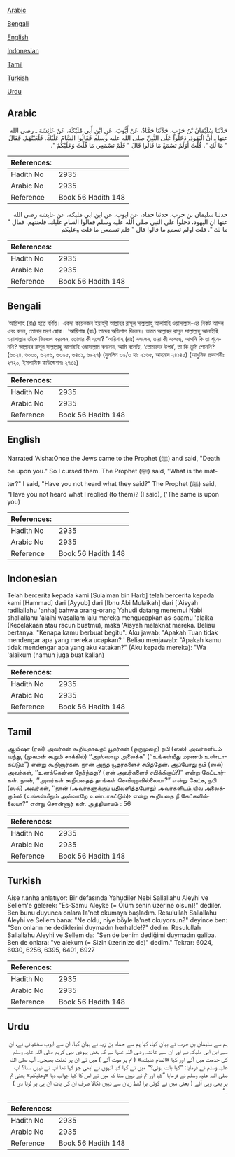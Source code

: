 [Arabic](#arabic)

[Bengali](#bengali)

[English](#english)

[Indonesian](#indonesian)

[Tamil](#tamil)

[Turkish](#turkish)

[Urdu](#urdu)

## Arabic


<div dir="rtl" lang="ar" style={{fontSize:'larger',backgroundColor:'#f8f9fa',padding:20}}>
حَدَّثَنَا سُلَيْمَانُ بْنُ حَرْبٍ، حَدَّثَنَا حَمَّادٌ، عَنْ أَيُّوبَ، عَنِ ابْنِ أَبِي مُلَيْكَةَ، عَنْ عَائِشَةَ ـ رضى الله عنها ـ أَنَّ الْيَهُودَ، دَخَلُوا عَلَى النَّبِيِّ صلى الله عليه وسلم فَقَالُوا السَّامُ عَلَيْكَ‏.‏ فَلَعَنْتُهُمْ‏.‏ فَقَالَ ‏"‏ مَا لَكِ ‏"‏‏.‏ قُلْتُ أَوَلَمْ تَسْمَعْ مَا قَالُوا قَالَ ‏"‏ فَلَمْ تَسْمَعِي مَا قُلْتُ وَعَلَيْكُمْ ‏"‏‏.‏
</div>
<div style={{backgroundColor:'#f8f9fa',padding:20, marginBottom: 10}}><table> <thead> <tr> <th>References:</th> <th></th> </tr> </thead> <tbody><tr><td>Hadith No</td><td>2935</td></tr><tr><td>Arabic No</td><td>2935</td></tr><tr><td>Reference</td><td>Book 56 Hadith 148</td></tr></tbody></table></div>


<div dir="rtl" lang="ar" style={{fontSize:'larger',backgroundColor:'#f8f9fa',padding:20}}>
حدثنا سليمان بن حرب، حدثنا حماد، عن ايوب، عن ابن ابي مليكة، عن عايشة رضى الله عنها ان اليهود، دخلوا على النبي صلى الله عليه وسلم فقالوا السام عليك. فلعنتهم. فقال " ما لك ". قلت اولم تسمع ما قالوا قال " فلم تسمعي ما قلت وعليكم
</div>
<div style={{backgroundColor:'#f8f9fa',padding:20, marginBottom: 10}}><table> <thead> <tr> <th>References:</th> <th></th> </tr> </thead> <tbody><tr><td>Hadith No</td><td>2935</td></tr><tr><td>Arabic No</td><td>2935</td></tr><tr><td>Reference</td><td>Book 56 Hadith 148</td></tr></tbody></table></div>

## Bengali


<div dir="ltr" lang="bn" style={{fontSize:'larger',backgroundColor:'#f8f9fa',padding:20}}>
‘আয়িশাহ (রাঃ) হতে বর্ণিত। একদা কয়েকজন ইয়াহূদী আল্লাহর রাসূল সাল্লাল্লাহু আলাইহি ওয়াসাল্লাম-এর নিকট আসল এবং বলল, তোমার মরণ হোক। ‘আয়িশাহ (রাঃ) তাদের অভিশাপ দিলেন। তাতে আল্লাহর রাসূল সাল্লাল্লাহু আলাইহি ওয়াসাল্লাম তাঁকে জিজ্ঞেস করলেন, তোমার কী হলো? ‘আয়িশাহ (রাঃ) বললেন, তারা কী বলেছে, আপনি কি তা শুনেননি? আল্লাহর রাসূল সাল্লাল্লাহু আলাইহি ওয়াসাল্লাম বললেন, আমি বলেছি, ‘তোমাদের উপর’, তা কি তুমি শোননি? (৬০২৪, ৬০৩০, ৬২৫৬, ৬৩৯৫, ৬৪০১, ৬৯২৭) (মুসলিম ৩৯/৩ হাঃ ২১৬৫, আহমাদ ২৪১৪৫) (আধুনিক প্রকাশনীঃ ২৭২০, ইসলামিক ফাউন্ডেশনঃ ২৭৩১)
</div>
<div style={{backgroundColor:'#f8f9fa',padding:20, marginBottom: 10}}><table> <thead> <tr> <th>References:</th> <th></th> </tr> </thead> <tbody><tr><td>Hadith No</td><td>2935</td></tr><tr><td>Arabic No</td><td>2935</td></tr><tr><td>Reference</td><td>Book 56 Hadith 148</td></tr></tbody></table></div>

## English


<div dir="ltr" lang="en" style={{fontSize:'larger',backgroundColor:'#f8f9fa',padding:20}}>
Narrated 'Aisha:Once the Jews came to the Prophet (ﷺ) and said, "Death be upon you." So I cursed them. The Prophet (ﷺ) said, "What is the matter?" I said, "Have you not heard what they said?" The Prophet (ﷺ) said, "Have you not heard what I replied (to them)? (I said), ('The same is upon you)
</div>
<div style={{backgroundColor:'#f8f9fa',padding:20, marginBottom: 10}}><table> <thead> <tr> <th>References:</th> <th></th> </tr> </thead> <tbody><tr><td>Hadith No</td><td>2935</td></tr><tr><td>Arabic No</td><td>2935</td></tr><tr><td>Reference</td><td>Book 56 Hadith 148</td></tr></tbody></table></div>

## Indonesian


<div dir="ltr" lang="id" style={{fontSize:'larger',backgroundColor:'#f8f9fa',padding:20}}>
Telah bercerita kepada kami [Sulaiman bin Harb] telah bercerita kepada kami [Hammad] dari [Ayyub] dari [Ibnu Abi Mulaikah] dari ['Aisyah radliallahu 'anha] bahwa orang-orang Yahudi datang menemui Nabi shallallahu 'alaihi wasallam lalu mereka mengucapkan as-saamu 'alaika (Kecelakaan atau racun buatmu), maka 'Aisyah melaknat mereka. Beliau bertanya: "Kenapa kamu berbuat begitu". Aku jawab: "Apakah Tuan tidak mendengar apa yang mereka ucapkan? ' Beliau menjawab: "Apakah kamu tidak mendengar apa yang aku katakan?" (Aku kepada mereka): "Wa 'alaikum (namun juga buat kalian)
</div>
<div style={{backgroundColor:'#f8f9fa',padding:20, marginBottom: 10}}><table> <thead> <tr> <th>References:</th> <th></th> </tr> </thead> <tbody><tr><td>Hadith No</td><td>2935</td></tr><tr><td>Arabic No</td><td>2935</td></tr><tr><td>Reference</td><td>Book 56 Hadith 148</td></tr></tbody></table></div>

## Tamil


<div dir="ltr" lang="ta" style={{fontSize:'larger',backgroundColor:'#f8f9fa',padding:20}}>
ஆயிஷா (ரலி) அவர்கள் கூறியதாவது: யூதர்கள் (ஒருமுறை) நபி (ஸல்) அவர்களிடம் வந்து, (முகமன் கூறும் சாக்கில்) ‘‘அஸ்ஸாமு அலைக்க” (‘‘உங்கள்மீது மரணம் உண்டாகட்டும்”) என்று கூறினார்கள். நான் அந்த யூதர்களைச் சபித்தேன். அப்போது நபி (ஸல்) அவர்கள், ‘‘உனக்கென்ன நேர்ந்தது? (ஏன் அவர்களைச் சபிக்கிறாய்?)” என்று கேட்டார்கள். நான், ‘‘அவர்கள் கூறியதைத் தாங்கள் செவியுறவில்லையா?” என்று கேட்க, நபி (ஸல்) அவர்கள், ‘‘நான் (அவர்களுக்குப் பதிலளித்தபோது) அவர்களிடம்,யிவ அலைக்கும்லி (உங்கள்மீதும் அவ்வாறே உண்டாகட்டும்)› என்று கூறியதை நீ கேட்கவில்லையா?” என்று சொன்னார் கள். அத்தியாயம் : 56
</div>
<div style={{backgroundColor:'#f8f9fa',padding:20, marginBottom: 10}}><table> <thead> <tr> <th>References:</th> <th></th> </tr> </thead> <tbody><tr><td>Hadith No</td><td>2935</td></tr><tr><td>Arabic No</td><td>2935</td></tr><tr><td>Reference</td><td>Book 56 Hadith 148</td></tr></tbody></table></div>

## Turkish


<div dir="ltr" lang="tr" style={{fontSize:'larger',backgroundColor:'#f8f9fa',padding:20}}>
Aişe r.anha anlatıyor: Bir defasında Yahudiler Nebi Sallallahu Aleyhi ve Sellem'e gelerek: "Es-Samu Aleyke (= Ölüm senin üzerine olsun)!" dediler. Ben bunu duyunca onlara la'net okumaya başladım. Resulullah Sallallahu Aleyhi ve Sellem bana: "Ne oldu, niye böyle la'net okuyorsun?" deyince ben: "Sen onların ne dediklerini duymadın herhalde!?" dedim. Resulullah Sallallahu Aleyhi ve Sellem da: "Sen de benim dediğimi duymadın galiba. Ben de onlara: "ve alekum (= Sizin üzerinize de)" dedim." Tekrar: 6024, 6030, 6256, 6395, 6401, 6927
</div>
<div style={{backgroundColor:'#f8f9fa',padding:20, marginBottom: 10}}><table> <thead> <tr> <th>References:</th> <th></th> </tr> </thead> <tbody><tr><td>Hadith No</td><td>2935</td></tr><tr><td>Arabic No</td><td>2935</td></tr><tr><td>Reference</td><td>Book 56 Hadith 148</td></tr></tbody></table></div>

## Urdu


<div dir="rtl" lang="ur" style={{fontSize:'larger',backgroundColor:'#f8f9fa',padding:20}}>
ہم سے سلیمان بن حرب نے بیان کیا، کہا ہم سے حماد بن زید نے بیان کیا، ان سے ایوب سختیانی نے، ان سے ابن ابی ملیکہ نے اور ان سے عائشہ رضی اللہ عنہا نے کہ بعض یہودی نبی کریم صلی اللہ علیہ وسلم کی خدمت میں آئے اور کہا «السام عليك‏.‏» ( تم پر موت آئے ) میں نے ان پر لعنت بھیجی۔ آپ صلی اللہ علیہ وسلم نے فرمایا: ”کیا بات ہوئی؟“ میں نے کہا کیا انہوں نے ابھی جو کہا تھا آپ نے نہیں سنا؟ آپ صلی اللہ علیہ وسلم نے فرمایا ”کیا اور تم نے نہیں سنا کہ میں نے اس کا کیا جواب دیا «وعليكم» یعنی تم پر بھی وہی آئے ( یعنی میں نے کوئی برا لفظ زبان سے نہیں نکالا صرف ان کی بات ان ہی پر لوٹا دی ) ۔“
</div>
<div style={{backgroundColor:'#f8f9fa',padding:20, marginBottom: 10}}><table> <thead> <tr> <th>References:</th> <th></th> </tr> </thead> <tbody><tr><td>Hadith No</td><td>2935</td></tr><tr><td>Arabic No</td><td>2935</td></tr><tr><td>Reference</td><td>Book 56 Hadith 148</td></tr></tbody></table></div>